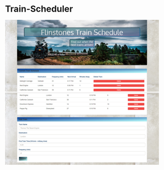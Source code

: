 # Train-Scheduler

![Train1 Screenshot](https://github.com/vidhi27/Train-Scheduler/blob/master/assets/images/readme1.png)
![Train2 Screenshot](https://github.com/vidhi27/Train-Scheduler/blob/master/assets/images/train2.png)
